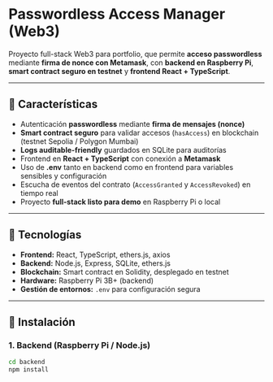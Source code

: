 # Passwordless Access Manager (Web3)

Proyecto full-stack Web3 para portfolio, que permite **acceso passwordless** mediante **firma de nonce con Metamask**, con **backend en Raspberry Pi**, **smart contract seguro en testnet** y **frontend React + TypeScript**.

---

## 🔹 Características

- Autenticación **passwordless** mediante **firma de mensajes (nonce)**
- **Smart contract seguro** para validar accesos (`hasAccess`) en blockchain (testnet Sepolia / Polygon Mumbai)
- **Logs auditable-friendly** guardados en SQLite para auditorías
- Frontend en **React + TypeScript** con conexión a **Metamask**
- Uso de **.env** tanto en backend como en frontend para variables sensibles y configuración
- Escucha de eventos del contrato (`AccessGranted` y `AccessRevoked`) en tiempo real
- Proyecto **full-stack listo para demo** en Raspberry Pi o local

---

## 🔹 Tecnologías

- **Frontend:** React, TypeScript, ethers.js, axios
- **Backend:** Node.js, Express, SQLite, ethers.js
- **Blockchain:** Smart contract en Solidity, desplegado en testnet
- **Hardware:** Raspberry Pi 3B+ (backend)
- **Gestión de entornos:** `.env` para configuración segura

---

## 🔹 Instalación

### 1. Backend (Raspberry Pi / Node.js)

```bash
cd backend
npm install
```	